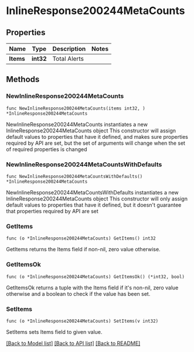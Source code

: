 # InlineResponse200244MetaCounts

## Properties

Name | Type | Description | Notes
------------ | ------------- | ------------- | -------------
**Items** | **int32** | Total Alerts | 

## Methods

### NewInlineResponse200244MetaCounts

`func NewInlineResponse200244MetaCounts(items int32, ) *InlineResponse200244MetaCounts`

NewInlineResponse200244MetaCounts instantiates a new InlineResponse200244MetaCounts object
This constructor will assign default values to properties that have it defined,
and makes sure properties required by API are set, but the set of arguments
will change when the set of required properties is changed

### NewInlineResponse200244MetaCountsWithDefaults

`func NewInlineResponse200244MetaCountsWithDefaults() *InlineResponse200244MetaCounts`

NewInlineResponse200244MetaCountsWithDefaults instantiates a new InlineResponse200244MetaCounts object
This constructor will only assign default values to properties that have it defined,
but it doesn't guarantee that properties required by API are set

### GetItems

`func (o *InlineResponse200244MetaCounts) GetItems() int32`

GetItems returns the Items field if non-nil, zero value otherwise.

### GetItemsOk

`func (o *InlineResponse200244MetaCounts) GetItemsOk() (*int32, bool)`

GetItemsOk returns a tuple with the Items field if it's non-nil, zero value otherwise
and a boolean to check if the value has been set.

### SetItems

`func (o *InlineResponse200244MetaCounts) SetItems(v int32)`

SetItems sets Items field to given value.



[[Back to Model list]](../README.md#documentation-for-models) [[Back to API list]](../README.md#documentation-for-api-endpoints) [[Back to README]](../README.md)


